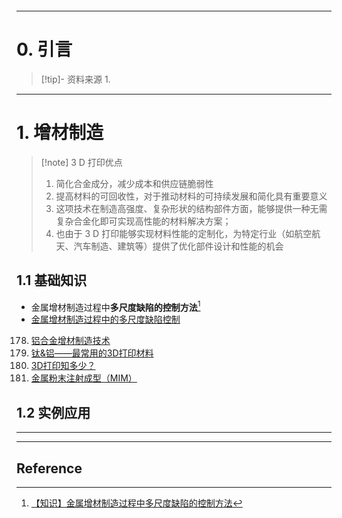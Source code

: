 ```table-of-contents
```
---
# 0. 引言
> [!tip]- 资料来源
> 1. 

----
# 1. 增材制造 
> [!note] 3 D 打印优点
> 1. 简化合金成分，减少成本和供应链脆弱性
> 2. 提高材料的可回收性，对于推动材料的可持续发展和简化具有重要意义
> 3. 这项技术在制造高强度、复杂形状的结构部件方面，能够提供一种无需复杂合金化即可实现高性能的材料解决方案；
> 4. 也由于 3 D 打印能够实现材料性能的定制化，为特定行业（如航空航天、汽车制造、建筑等）提供了优化部件设计和性能的机会
## 1.1 基础知识 
- 金属增材制造过程中**多尺度缺陷的控制方法**[^1]
- [金属增材制造过程中的多尺度缺陷控制](https://mp.weixin.qq.com/s/EY-vNlsSvHO1YJ3CNC4nMg)
178. [铝合金增材制造技术](https://mp.weixin.qq.com/s/XCb20CzY7Q8smnDnfB0ACA)
179. [钛&铝——最常用的3D打印材料](https://mp.weixin.qq.com/s/IX5MxNa-yCLjuQuNzhL_VA)
180. [3D打印知多少？](https://mp.weixin.qq.com/s/-_oqK1I9uHi-jsTAuqg0LA)
181. [金属粉末注射成型（MIM）](https://mp.weixin.qq.com/s/V22wDJlALZX_XcAnngX9wg)

## 1.2 实例应用




---
---
## Reference 



[^1]: [【知识】金属增材制造过程中多尺度缺陷的控制方法](https://mp.weixin.qq.com/s/EY-vNlsSvHO1YJ3CNC4nMg)
